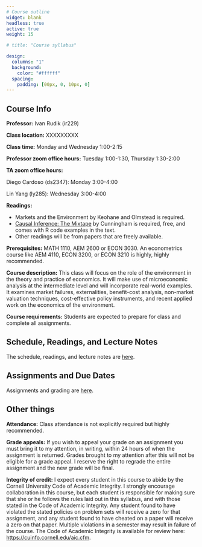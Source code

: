```yaml
---
# Course outline
widget: blank
headless: true
active: true
weight: 15

# title: "Course syllabus"

design:
  columns: "1"
  background:
    color: "#ffffff"
  spacing:
    padding: [00px, 0, 10px, 0]
---
```


## Course Info

**Professor:** Ivan Rudik (ir229)

**Class location:** XXXXXXXXX

**Class time:** Monday and Wednesday 1:00-2:15

**Professor zoom office hours:** Tuesday 1:00-1:30, Thursday 1:30-2:00

**TA zoom office hours:** 

Diego Cardoso (ds2347): Monday 3:00-4:00

Lin Yang (ly285): Wednesday 3:00-4:00

**Readings:**

- Markets and the Environment by Keohane and Olmstead is required.
- [Causal Inference: The Mixtape](https://mixtape.scunning.com/) by Cunningham is required, free, and comes with R code examples in the text.
- Other readings will be from papers that are freely available.

**Prerequisites:** MATH 1110, AEM 2600 or ECON 3030. An econometrics course like AEM 4110, ECON 3200, or ECON 3210 is highly, highly recommended.

**Course description:** This class will focus on the role of the environment in the theory and practice of economics. It will make use of microeconomic analysis at the intermediate level and will incorporate real-world examples. It examines market failures, externalities, benefit-cost analysis, non-market valuation techniques, cost-effective policy instruments, and recent applied work on the economics of the environment.

**Course requirements:** Students are expected to prepare for class and complete all assignments.

## Schedule, Readings, and Lecture Notes

The schedule, readings, and lecture notes are [here](/lecture-notes/).

## Assignments and Due Dates

Assignments and grading are [here](/assignments/).

## Other things

**Attendance:** Class attendance is not explicitly required but highly recommended.

**Grade appeals:** If you wish to appeal your grade on an assignment you must bring it to my attention, in writing, within 24 hours of when the assignment is returned.  Grades brought to my attention after this will not be eligible for a grade appeal. I reserve the right to regrade the entire assignment and the new grade will be final.

**Integrity of credit:** I expect every student in this course to abide by the Cornell University Code of Academic Integrity. I strongly encourage collaboration in this course, but each student is responsible for making sure that she or he follows the rules laid out in this syllabus, and with those stated in the Code of Academic Integrity. Any student found to have violated the stated policies on problem sets will receive a zero for that assignment, and any student found to have cheated on a paper will receive a zero on that paper. Multiple violations in a semester may result in failure of the course. The Code of Academic Integrity is available for review here: https://cuinfo.cornell.edu/aic.cfm.
